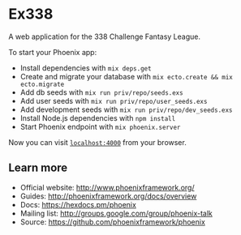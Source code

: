 # Ex338

A web application for the 338 Challenge Fantasy League.

To start your Phoenix app:

  * Install dependencies with `mix deps.get`
  * Create and migrate your database with `mix ecto.create && mix ecto.migrate`
  * Add db seeds with `mix run priv/repo/seeds.exs`
  * Add user seeds with `mix run priv/repo/user_seeds.exs` 
  * Add development seeds with `mix run priv/repo/dev_seeds.exs` 
  * Install Node.js dependencies with `npm install`
  * Start Phoenix endpoint with `mix phoenix.server`

Now you can visit [`localhost:4000`](http://localhost:4000) from your browser.

## Learn more

  * Official website: http://www.phoenixframework.org/
  * Guides: http://phoenixframework.org/docs/overview
  * Docs: https://hexdocs.pm/phoenix
  * Mailing list: http://groups.google.com/group/phoenix-talk
  * Source: https://github.com/phoenixframework/phoenix
